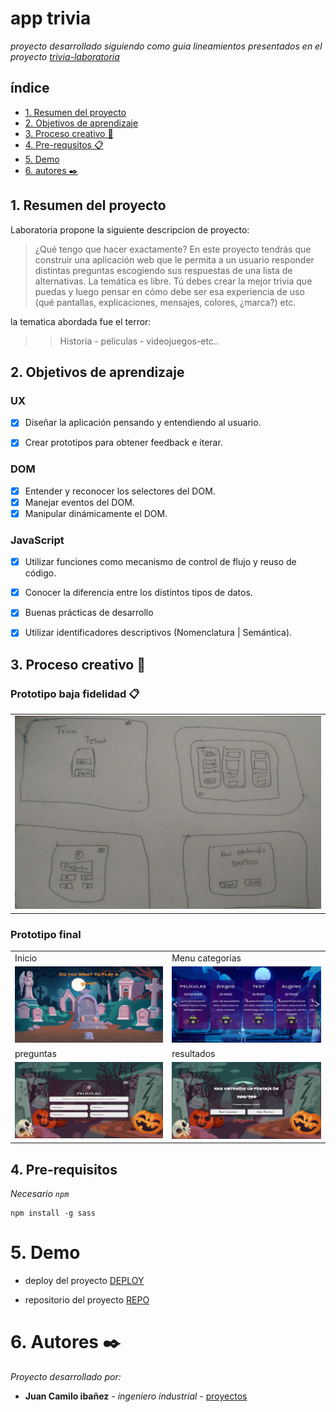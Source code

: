 # app trivia
_proyecto desarrollado siguiendo como guia lineamientos presentados en el proyecto [trivia-laboratoria](https://github.com/Laboratoria/bootcamp/tree/main/projects/00-trivia)_ 



## índice
* [1. Resumen del proyecto](#1-resumen-del-proyecto)
* [2. Objetivos de aprendizaje](#2-objetivos-de-aprendizaje)
* [3. Proceso creativo 🔧](#3-proceso-creativo)
* [4. Pre-requsitos 📋](#4-pre-requisitos)
* [5. Demo](#5-demo)
* [6. autores ✒️](#5-autores)


## 1. Resumen del proyecto
Laboratoria propone la siguiente descripcion de proyecto:

> ¿Qué tengo que hacer exactamente? En este proyecto tendrás que construir una aplicación web que le permita a un usuario responder distintas preguntas escogiendo sus respuestas de una lista de alternativas. 
> La temática es libre. Tú debes crear la mejor trivia que puedas y luego pensar en cómo debe ser esa experiencia de uso (qué pantallas, explicaciones, mensajes, colores, ¿marca?) etc.


la tematica abordada fue el terror:

>> Historia - peliculas - videojuegos-etc..

## 2. Objetivos de aprendizaje

### UX

- [x] Diseñar la aplicación pensando y entendiendo al usuario.
- [x] Crear prototipos para obtener feedback e iterar.


### DOM

- [x] Entender y reconocer los selectores del DOM.
- [x] Manejar eventos del DOM.
- [x] Manipular dinámicamente el DOM.

### JavaScript

- [x] Utilizar funciones como mecanismo de control de flujo y reuso de código.
- [x] Conocer la diferencia entre los distintos tipos de datos.
- [x] Buenas prácticas de desarrollo
- [x] Utilizar identificadores descriptivos (Nomenclatura | Semántica).


## 3. Proceso creativo 🔧


### Prototipo baja fidelidad 📋

<table>
    <tr>
        <td><img src="./assets/prototipos/prototipo-inicial.jpg" width=800 ></td>
    </tr>

</table>

### Prototipo final

<table>
    <tr>
        <td>Inicio</td>
        <td>Menu categorias</td>
    </tr>
    <tr>
        <td><img src="./assets/prototipos/inicio.png" width=500 ></td>
        <td><img src="./assets/prototipos/menu.png" width=500 ></td>
    </tr>
    <tr>
        <td>preguntas</td>
        <td>resultados</td>
    </tr>
    <tr>
        <td><img src="./assets/prototipos/preguntas.png" width=500 ></td>
        <td><img src="./assets/prototipos/resultados.png" width=500 ></td>
    </tr>
 </table>


## 4. Pre-requisitos
_Necesario `npm`_

```
npm install -g sass
```


# 5. Demo 

* deploy del proyecto [DEPLOY](https://juanc-jc.github.io/app-trivia-terror/.)


* repositorio del proyecto [REPO](https://github.com/JuanC-JC/app-trivia-terror)



# 6. Autores ✒️

_Proyecto desarrollado por:_

* **Juan Camilo ibañez** - *ingeniero industrial* - [proyectos](https://github.com/JuanC-JC)
